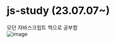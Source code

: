# js-study (23.07.07~)
모던 자바스크립트 책으로 공부함<br>
![image](https://github.com/hyezg/js-study/assets/112006114/19446255-70a3-4afa-8786-0e6c5853f581)






